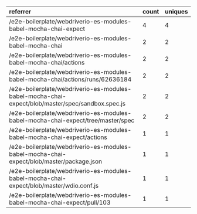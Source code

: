 | referrer                                                                                         | count | uniques |
| :----------------------------------------------------------------------------------------------- | :---- | :------ |
| /e2e-boilerplate/webdriverio-es-modules-babel-mocha-chai-expect                                  | 4     | 4       |
| /e2e-boilerplate/webdriverio-es-modules-babel-mocha-chai                                         | 2     | 2       |
| /e2e-boilerplate/webdriverio-es-modules-babel-mocha-chai/actions                                 | 2     | 2       |
| /e2e-boilerplate/webdriverio-es-modules-babel-mocha-chai/actions/runs/62636184                   | 2     | 2       |
| /e2e-boilerplate/webdriverio-es-modules-babel-mocha-chai-expect/blob/master/spec/sandbox.spec.js | 2     | 2       |
| /e2e-boilerplate/webdriverio-es-modules-babel-mocha-chai-expect/tree/master/spec                 | 2     | 2       |
| /e2e-boilerplate/webdriverio-es-modules-babel-mocha-chai-expect/actions                          | 1     | 1       |
| /e2e-boilerplate/webdriverio-es-modules-babel-mocha-chai-expect/blob/master/package.json         | 1     | 1       |
| /e2e-boilerplate/webdriverio-es-modules-babel-mocha-chai-expect/blob/master/wdio.conf.js         | 1     | 1       |
| /e2e-boilerplate/webdriverio-es-modules-babel-mocha-chai-expect/pull/103                         | 1     | 1       |
